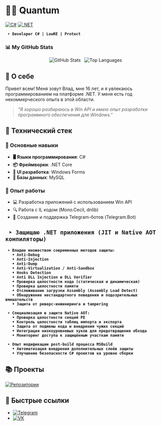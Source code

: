 # 👨‍💻 Quantum

[![C#](https://img.shields.io/badge/C%23-239120?style=for-the-badge&logo=c-sharp&logoColor=white)](https://docs.microsoft.com/en-us/dotnet/csharp/)
[![.NET](https://img.shields.io/badge/.NET-5C2D91?style=for-the-badge&logo=.net&logoColor=white)](https://dotnet.microsoft.com/)

**` ➤ Developer С# | LowRE | Protect`**

### 📊 My GitHub Stats

<p align="center">
  <img src="https://github-readme-stats.vercel.app/api?username=Quantum54554545&show_icons=true&theme=radical&rank_icon=github" alt="GitHub Stats">
  &nbsp;
  <img src="https://github-readme-stats.vercel.app/api/top-langs/?username=Quantum54554545&layout=compact&theme=radical" alt="Top Languages">
</p>

## 🚀 О себе

Привет всем! Меня зовут Влад, мне 16 лет, и я увлекаюсь программированием на платформе .NET. У меня есть год некоммерческого опыта в этой области.
> *"Я хорошо разбираюсь в Win API и имею опыт разработки программного обеспечения для Windows."*

## 💼 Технический стек
### 🔷 Основные навыки
- **🖥️ Языки программирования**: C#
- **📦 Фреймворки**: .NET Core
- **🎨 UI разработка**: Windows Forms
- **💾 Базы данных**: MySQL

### 🔧 Опыт работы
- 💻 Разработка приложений с использованием Win API
- 🔍 Работа с IL кодом (Mono.Cecil, dnlib)
- 🤖 Создание и поддержка Telegram-ботов (Telegram.Bot)

## **` ➤ Защищаю .NET приложения (JIT и Native AOT компиляторы)`**  
**` ➤ Владею множеством современных методов защиты:`**  
**`   • Anti-Debug`**  
**`   • Anti-Injection`**  
**`   • Anti-Dump`**  
**`   • Anti-Virtualization / Anti-Sandbox`**  
**`   • Hooks Detection`**  
**`   • Anti DLL Injection и DLL Verifier`**  
**`   • Проверка целостности кода (статическая и динамическая)`**  
**`   • Проверка целостности памяти`**  
**`   • Отслеживание загрузки Assembly (Assembly Load Detect)`**  
**`   • Обнаружение нестандартного поведения и подозрительных вмешательств`**  
**`   • Защита от реверс-инжиниринга и tampering`**

**` ➤ Специализация в защите Native AOT:`**  
**`   • Проверка целостности секций PE`**  
**`   • Контроль целостности таблиц импорта и экспорта`**  
**`   • Защита от подмены кода и внедрения чужих секций`**  
**`   • Интеграция низкоуровневых хуков для предотвращения обхода`**  
**`   • Мониторинг доступа к защищённым участкам памяти`**

**` ➤ Опыт модификации post-build процесса MSBuild`**  
**`   • Автоматизация внедрения дополнительных слоёв защиты`**  
**`   • Улучшение безопасности C# проектов на уровне сборки`**

## 📚 Проекты
[![Репозитории](https://img.shields.io/badge/Мои_проекты-181717?style=for-the-badge&logo=github&logoColor=white)](https://github.com/Quantum54554545?tab=repositories)

## 🔗 Быстрые ссылки
- [![Telegram](https://img.shields.io/badge/Telegram-2CA5E0?style=for-the-badge&logo=telegram&logoColor=white)](https://t.me/quantuumm)
- [![VK](https://img.shields.io/badge/VKontakte-0077FF?style=for-the-badge&logo=vk&logoColor=white)](https://vk.com/skamminglocalclub)
<!---
Quantum54554545/Quantum54554545 is a ✨ special ✨ repository because its `README.md` (this file) appears on your GitHub profile.
You can click the Preview link to take a look at your changes.
--->

